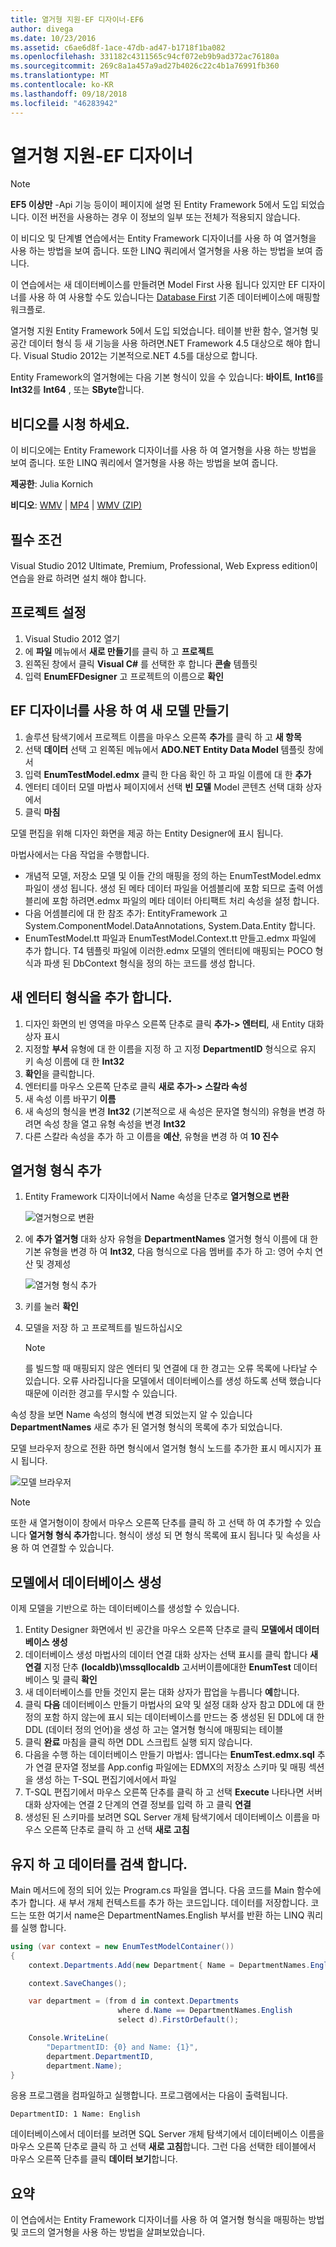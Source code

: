 ```yaml
---
title: 열거형 지원-EF 디자이너-EF6
author: divega
ms.date: 10/23/2016
ms.assetid: c6ae6d8f-1ace-47db-ad47-b1718f1ba082
ms.openlocfilehash: 331182c4311565c94cf072eb9b9ad372ac76180a
ms.sourcegitcommit: 269c8a1a457a9ad27b4026c22c4b1a76991fb360
ms.translationtype: MT
ms.contentlocale: ko-KR
ms.lasthandoff: 09/18/2018
ms.locfileid: "46283942"
---
```

# <a name="enum-support---ef-designer"></a>열거형 지원-EF 디자이너
> [!NOTE]
> **EF5 이상만** -Api 기능 등이이 페이지에 설명 된 Entity Framework 5에서 도입 되었습니다. 이전 버전을 사용하는 경우 이 정보의 일부 또는 전체가 적용되지 않습니다.

이 비디오 및 단계별 연습에서는 Entity Framework 디자이너를 사용 하 여 열거형을 사용 하는 방법을 보여 줍니다. 또한 LINQ 쿼리에서 열거형을 사용 하는 방법을 보여 줍니다.

이 연습에서는 새 데이터베이스를 만들려면 Model First 사용 됩니다 있지만 EF 디자이너를 사용 하 여 사용할 수도 있습니다는 [Database First](~/ef6/modeling/designer/workflows/database-first.md) 기존 데이터베이스에 매핑할 워크플로.

열거형 지원 Entity Framework 5에서 도입 되었습니다. 테이블 반환 함수, 열거형 및 공간 데이터 형식 등 새 기능을 사용 하려면.NET Framework 4.5 대상으로 해야 합니다. Visual Studio 2012는 기본적으로.NET 4.5를 대상으로 합니다.

Entity Framework의 열거형에는 다음 기본 형식이 있을 수 있습니다: **바이트**, **Int16**를 **Int32**를 **Int64** , 또는 **SByte**합니다.

## <a name="watch-the-video"></a>비디오를 시청 하세요.
이 비디오에는 Entity Framework 디자이너를 사용 하 여 열거형을 사용 하는 방법을 보여 줍니다. 또한 LINQ 쿼리에서 열거형을 사용 하는 방법을 보여 줍니다.

**제공한**: Julia Kornich

**비디오**: [WMV](https://download.microsoft.com/download/0/7/A/07ADECC9-7893-415D-9F20-8B97D46A37EC/HDI-ITPro-MSDN-winvideo-enumwithdesiger.wmv) | [MP4](https://download.microsoft.com/download/0/7/A/07ADECC9-7893-415D-9F20-8B97D46A37EC/HDI-ITPro-MSDN-mp4video-enumwithdesiger.m4v) | [WMV (ZIP)](https://download.microsoft.com/download/0/7/A/07ADECC9-7893-415D-9F20-8B97D46A37EC/HDI-ITPro-MSDN-winvideo-enumwithdesiger.zip)

## <a name="pre-requisites"></a>필수 조건

Visual Studio 2012 Ultimate, Premium, Professional, Web Express edition이 연습을 완료 하려면 설치 해야 합니다.

## <a name="set-up-the-project"></a>프로젝트 설정

1.  Visual Studio 2012 열기
2.  에 **파일** 메뉴에서 **새로 만들기**를 클릭 하 고 **프로젝트**
3.  왼쪽된 창에서 클릭 **Visual C\#** 를 선택한 후 합니다 **콘솔** 템플릿
4.  입력 **EnumEFDesigner** 고 프로젝트의 이름으로 **확인**

## <a name="create-a-new-model-using-the-ef-designer"></a>EF 디자이너를 사용 하 여 새 모델 만들기

1.  솔루션 탐색기에서 프로젝트 이름을 마우스 오른쪽 **추가**를 클릭 하 고 **새 항목**
2.  선택 **데이터** 선택 고 왼쪽된 메뉴에서 **ADO.NET Entity Data Model** 템플릿 창에서
3.  입력 **EnumTestModel.edmx** 클릭 한 다음 확인 하 고 파일 이름에 대 한 **추가**
4.  엔터티 데이터 모델 마법사 페이지에서 선택 **빈 모델** Model 콘텐츠 선택 대화 상자에서
5.  클릭 **마침**

모델 편집을 위해 디자인 화면을 제공 하는 Entity Designer에 표시 됩니다.

마법사에서는 다음 작업을 수행합니다.

-   개념적 모델, 저장소 모델 및 이들 간의 매핑을 정의 하는 EnumTestModel.edmx 파일이 생성 됩니다. 생성 된 메타 데이터 파일을 어셈블리에 포함 되므로 출력 어셈블리에 포함 하려면.edmx 파일의 메타 데이터 아티팩트 처리 속성을 설정 합니다.
-   다음 어셈블리에 대 한 참조 추가: EntityFramework 고 System.ComponentModel.DataAnnotations, System.Data.Entity 합니다.
-   EnumTestModel.tt 파일과 EnumTestModel.Context.tt 만들고.edmx 파일에 추가 합니다. T4 템플릿 파일에 이러한.edmx 모델의 엔터티에 매핑되는 POCO 형식과 파생 된 DbContext 형식을 정의 하는 코드를 생성 합니다.

## <a name="add-a-new-entity-type"></a>새 엔터티 형식을 추가 합니다.

1.  디자인 화면의 빈 영역을 마우스 오른쪽 단추로 클릭 **추가-&gt; 엔터티**, 새 Entity 대화 상자 표시
2.  지정할 **부서** 유형에 대 한 이름을 지정 하 고 지정 **DepartmentID** 형식으로 유지 키 속성 이름에 대 한 **Int32**
3.  **확인**을 클릭합니다.
4.  엔터티를 마우스 오른쪽 단추로 클릭 **새로 추가-&gt; 스칼라 속성**
5.  새 속성 이름 바꾸기 **이름**
6.  새 속성의 형식을 변경 **Int32** (기본적으로 새 속성은 문자열 형식의) 유형을 변경 하려면 속성 창을 열고 유형 속성을 변경 **Int32**
7.  다른 스칼라 속성을 추가 하 고 이름을 **예산**, 유형을 변경 하 여 **10 진수**

## <a name="add-an-enum-type"></a>열거형 형식 추가

1.  Entity Framework 디자이너에서 Name 속성을 단추로 **열거형으로 변환**

    ![열거형으로 변환](~/ef6/media/converttoenum.png)

2.  에 **추가 열거형** 대화 상자 유형을 **DepartmentNames** 열거형 형식 이름에 대 한 기본 유형을 변경 하 여 **Int32**, 다음 형식으로 다음 멤버를 추가 하 고: 영어 수치 연산 및 경제성

    ![열거형 형식 추가](~/ef6/media/addenumtype.png)

3.  키를 눌러 **확인**
4.  모델을 저장 하 고 프로젝트를 빌드하십시오
    > [!NOTE]
    > 를 빌드할 때 매핑되지 않은 엔터티 및 연결에 대 한 경고는 오류 목록에 나타날 수 있습니다. 오류 사라집니다을 모델에서 데이터베이스를 생성 하도록 선택 했습니다 때문에 이러한 경고를 무시할 수 있습니다.

속성 창을 보면 Name 속성의 형식에 변경 되었는지 알 수 있습니다 **DepartmentNames** 새로 추가 된 열거형 형식의 목록에 추가 되었습니다.

모델 브라우저 창으로 전환 하면 형식에서 열거형 형식 노드를 추가한 표시 메시지가 표시 됩니다.

![모델 브라우저](~/ef6/media/modelbrowser.png)

>[!NOTE]
> 또한 새 열거형이이 창에서 마우스 오른쪽 단추를 클릭 하 고 선택 하 여 추가할 수 있습니다 **열거형 형식 추가**합니다. 형식이 생성 되 면 형식 목록에 표시 됩니다 및 속성을 사용 하 여 연결할 수 있습니다.

## <a name="generate-database-from-model"></a>모델에서 데이터베이스 생성

이제 모델을 기반으로 하는 데이터베이스를 생성할 수 있습니다.

1.  Entity Designer 화면에서 빈 공간을 마우스 오른쪽 단추로 클릭 **모델에서 데이터베이스 생성**
2.  데이터베이스 생성 마법사의 데이터 연결 대화 상자는 선택 표시를 클릭 합니다 **새 연결** 지정 단추 **(localdb)\\mssqllocaldb** 고서버이름에대한 **EnumTest** 데이터베이스 및 클릭 **확인**
3.  새 데이터베이스를 만들 것인지 묻는 대화 상자가 팝업을 누릅니다 **예**합니다.
4.  클릭 **다음** 데이터베이스 만들기 마법사의 요약 및 설정 대화 상자 참고 DDL에 대 한 정의 포함 하지 않는에 표시 되는 데이터베이스를 만드는 중 생성된 된 DDL에 대 한 DDL (데이터 정의 언어)을 생성 하 고는 열거형 형식에 매핑되는 테이블
5.  클릭 **완료** 마침을 클릭 하면 DDL 스크립트 실행 되지 않습니다.
6.  다음을 수행 하는 데이터베이스 만들기 마법사: 엽니다는 **EnumTest.edmx.sql** 추가 연결 문자열 정보를 App.config 파일에는 EDMX의 저장소 스키마 및 매핑 섹션을 생성 하는 T-SQL 편집기에서에서 파일
7.  T-SQL 편집기에서 마우스 오른쪽 단추를 클릭 하 고 선택 **Execute** 나타나면 서버 대화 상자에는 연결 2 단계의 연결 정보를 입력 하 고 클릭 **연결**
8.  생성된 된 스키마를 보려면 SQL Server 개체 탐색기에서 데이터베이스 이름을 마우스 오른쪽 단추로 클릭 하 고 선택 **새로 고침**

## <a name="persist-and-retrieve-data"></a>유지 하 고 데이터를 검색 합니다.

Main 메서드에 정의 되어 있는 Program.cs 파일을 엽니다. 다음 코드를 Main 함수에 추가 합니다. 새 부서 개체 컨텍스트를 추가 하는 코드입니다. 데이터를 저장합니다. 코드는 또한 여기서 name은 DepartmentNames.English 부서를 반환 하는 LINQ 쿼리를 실행 합니다.

``` csharp
using (var context = new EnumTestModelContainer())
{
    context.Departments.Add(new Department{ Name = DepartmentNames.English });

    context.SaveChanges();

    var department = (from d in context.Departments
                        where d.Name == DepartmentNames.English
                        select d).FirstOrDefault();

    Console.WriteLine(
        "DepartmentID: {0} and Name: {1}",
        department.DepartmentID,  
        department.Name);
}
```

응용 프로그램을 컴파일하고 실행합니다. 프로그램에서는 다음이 출력됩니다.

```
DepartmentID: 1 Name: English
```

데이터베이스에서 데이터를 보려면 SQL Server 개체 탐색기에서 데이터베이스 이름을 마우스 오른쪽 단추로 클릭 하 고 선택 **새로 고침**합니다. 그런 다음 선택한 테이블에서 마우스 오른쪽 단추를 클릭 **데이터 보기**합니다.

## <a name="summary"></a>요약

이 연습에서는 Entity Framework 디자이너를 사용 하 여 열거형 형식을 매핑하는 방법 및 코드의 열거형을 사용 하는 방법을 살펴보았습니다. 
